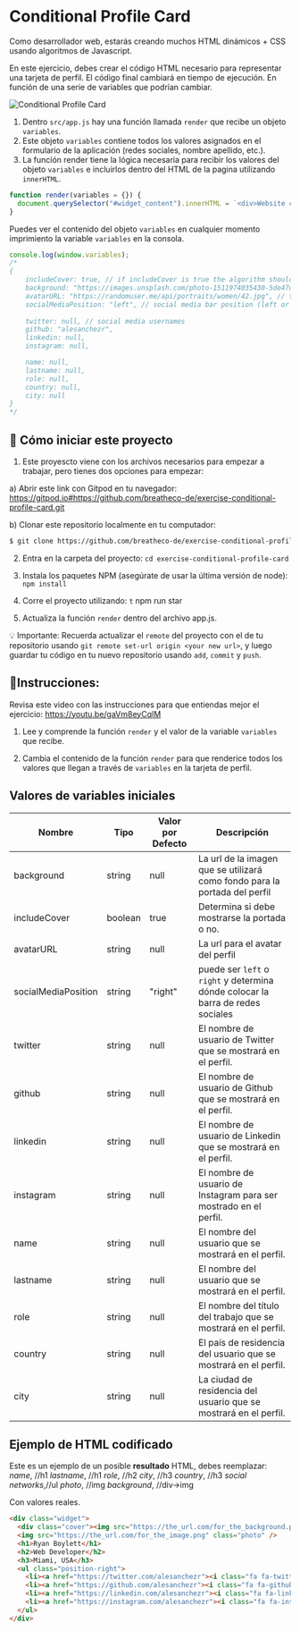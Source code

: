 # Conditional Profile Card

Como desarrollador web, estarás creando muchos HTML dinámicos + CSS usando algoritmos de Javascript.


En este ejercicio, debes crear el código HTML necesario para representar una tarjeta de perfil. El código final cambiará en tiempo de ejecución. En función de una serie de variables que podrían cambiar.

![Conditional Profile Card](https://github.com/breatheco-de/exercise-conditional-profile-card/raw/master/preview.gif?raw=true)

1. Dentro `src/app.js` hay una función llamada `render` que recibe un objeto `variables`.
2. Este objeto `variables` contiene todos los valores asignados en el formulario de la aplicación (redes sociales, nombre apellido, etc.).
3. La función render tiene la lógica necesaria para recibir los valores del objeto `variables` e incluirlos dentro del HTML de la pagina utilizando `innerHTML`.

```js
function render(variables = {}) {
  document.querySelector("#widget_content").innerHTML = `<div>Website code</div>`;
}
```

Puedes ver el contenido del objeto `variables` en cualquier momento imprimiento la variable `variables` en la consola.

```js
console.log(window.variables);
/*
{
    includeCover: true, // if includeCover is true the algorithm should
    background: "https://images.unsplash.com/photo-1511974035430-5de47d3b95da", // this is the url of the image that will used as background for the profile cover
    avatarURL: "https://randomuser.me/api/portraits/women/42.jpg", // this is the url for the profile avatar
    socialMediaPosition: "left", // social media bar position (left or right)
    
    twitter: null, // social media usernames
    github: "alesanchezr",
    linkedin: null,
    instagram: null,

    name: null,
    lastname: null,
    role: null,
    country: null,
    city: null
}
*/
```

## 🌱  Cómo iniciar este proyecto

1. Este proyescto viene con los archivos necesarios para empezar a trabajar, pero tienes dos opciones para empezar:

a) Abrir este link con Gitpod en tu navegador: https://gitpod.io#https://github.com/breatheco-de/exercise-conditional-profile-card.git

b) Clonar este repositorio localmente en tu computador:
```sh
$ git clone https://github.com/breatheco-de/exercise-conditional-profile-card.git
```
2. Entra en la carpeta del proyecto:  `cd exercise-conditional-profile-card`

3. Instala los paquetes NPM (asegúrate de usar la última versión de node): `npm install`

4. Corre el proyecto utilizando:  `t`
npm run star
5. Actualiza la función `render` dentro del archivo app.js.

💡 Importante: Recuerda actualizar el `remote` del proyecto con el de tu repositorio usando `git remote set-url origin <your new url>`, y luego guardar tu código en tu nuevo repositorio usando `add`, `commit` y `push`.


## 📝Instrucciones:

Revisa este video con las instrucciones para que entiendas mejor el ejercicio: https://youtu.be/gaVm8eyCqlM

1. Lee y comprende la función `render` y el valor de la variable `variables` que recibe.

2. Cambia el contenido de la función `render` para que renderice todos los valores que llegan a través de `variables` en la tarjeta de perfil.


## Valores de variables iniciales

| Nombre | Tipo | Valor por Defecto | Descripción |
| --- | --- | --- | --- |
| background | string | null | La url de la imagen que se utilizará como fondo para la portada del perfil |
| includeCover | boolean | true | Determina si debe mostrarse la portada o no. |
| avatarURL | string | null | La url para el avatar del perfil |
| socialMediaPosition | string | "right" | puede ser `left` o` right` y determina dónde colocar la barra de redes sociales |
| twitter | string | null | El nombre de usuario de Twitter que se mostrará en el perfil. |
| github | string | null | El nombre de usuario de Github que se mostrará en el perfil. |
| linkedin | string | null | El nombre de usuario de Linkedin que se mostrará en el perfil. |
| instagram | string | null | El nombre de usuario de Instagram para ser mostrado en el perfil. |
| name | string | null | El nombre del usuario que se mostrará en el perfil.|
| lastname | string | null | El nombre del usuario que se mostrará en el perfil. |
| role | string | null | El nombre del título del trabajo que se mostrará en el perfil. |
| country | string | null | El país de residencia del usuario que se mostrará en el perfil. |
| city | string | null | La ciudad de residencia del usuario que se mostrará en el perfil.|

## Ejemplo de HTML codificado

Este es un ejemplo de un posible **resultado** HTML, debes reemplazar: 
  *name*,           //h1 
  *lastname*,       //h1
  *role*,           //h2
  *city*,           //h3
  *country*,        //h3
  *social networks*,//ul
  *photo*,          //img
  *background*,     //div->img

Con valores reales.

```html
<div class="widget">
  <div class="cover"><img src="https://the_url.com/for_the_background.png" /></div>
  <img src="https://the_url.com/for_the_image.png" class="photo" />
  <h1>Ryan Boylett</h1>
  <h2>Web Developer</h2>
  <h3>Miami, USA</h3>
  <ul class="position-right">
    <li><a href="https://twitter.com/alesanchezr"><i class="fa fa-twitter"></i></a></li>
    <li><a href="https://github.com/alesanchezr"><i class="fa fa-github"></i></a></li>
    <li><a href="https://linkedin.com/alesanchezr"><i class="fa fa-linkedin"></i></a></li>
    <li><a href="https://instagram.com/alesanchezr"><i class="fa fa-instagram"></i></a></li>
  </ul>
</div>
```
